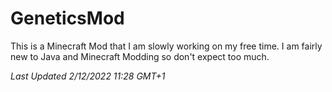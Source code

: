 # GeneticsMod

This is a Minecraft Mod that I am slowly working on my free time. I am fairly new to Java and Minecraft Modding so don't expect too much.


*Last Updated 2/12/2022 11:28 GMT+1*
